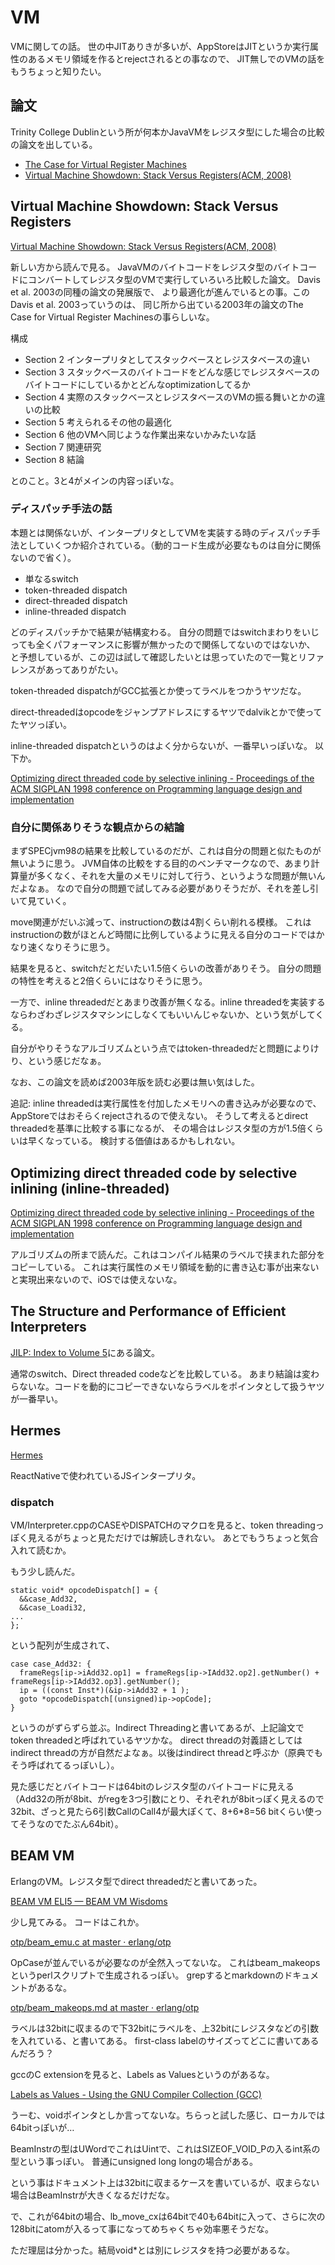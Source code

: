 # VM

VMに関しての話。
世の中JITありきが多いが、AppStoreはJITというか実行属性のあるメモリ領域を作るとrejectされるとの事なので、
JIT無しでのVMの話をもうちょっと知りたい。

## 論文

Trinity College Dublinという所が何本かJavaVMをレジスタ型にした場合の比較の論文を出している。

- [The Case for Virtual Register Machines](https://mural.maynoothuniversity.ie/10191/1/KC-Case-2003.pdf)
- [Virtual Machine Showdown: Stack Versus Registers(ACM, 2008)](https://dl.acm.org/doi/pdf/10.1145/1328195.1328197)

## Virtual Machine Showdown: Stack Versus Registers
 
[Virtual Machine Showdown: Stack Versus Registers(ACM, 2008)](https://dl.acm.org/doi/pdf/10.1145/1328195.1328197)

新しい方から読んで見る。
JavaVMのバイトコードをレジスタ型のバイトコードにコンバートしてレジスタ型のVMで実行していろいろ比較した論文。
Davis et al. 2003の同種の論文の発展版で、
より最適化が進んでいるとの事。このDavis et al. 2003っていうのは、
同じ所から出ている2003年の論文のThe Case for Virtual Register Machinesの事らしいな。

構成

- Section 2 インタープリタとしてスタックベースとレジスタベースの違い
- Section 3 スタックベースのバイトコードをどんな感じでレジスタベースのバイトコードにしているかとどんなoptimizationしてるか
- Section 4 実際のスタックベースとレジスタベースのVMの振る舞いとかの違いの比較
- Section 5 考えられるその他の最適化
- Section 6 他のVMへ同じような作業出来ないかみたいな話
- Section 7 関連研究
- Section 8 結論

とのこと。3と4がメインの内容っぽいな。

### ディスパッチ手法の話

本題とは関係ないが、インタープリタとしてVMを実装する時のディスパッチ手法としていくつか紹介されている。（動的コード生成が必要なものは自分に関係ないので省く）。

- 単なるswitch
- token-threaded dispatch
- direct-threaded dispatch
- inline-threaded dispatch

どのディスパッチかで結果が結構変わる。
自分の問題ではswitchまわりをいじっても全くパフォーマンスに影響が無かったので関係してないのではないか、
と予想しているが、この辺は試して確認したいとは思っていたので一覧とリファレンスがあってありがたい。

token-threaded dispatchがGCC拡張とか使ってラベルをつかうヤツだな。

direct-threadedはopcodeをジャンプアドレスにするヤツでdalvikとかで使ってたヤツっぽい。

inline-threaded dispatchというのはよく分からないが、一番早いっぽいな。
以下か。

[Optimizing direct threaded code by selective inlining - Proceedings of the ACM SIGPLAN 1998 conference on Programming language design and implementation](https://dl.acm.org/doi/10.1145/277650.277743)

### 自分に関係ありそうな観点からの結論

まずSPECjvm98の結果を比較しているのだが、これは自分の問題と似たものが無いように思う。
JVM自体の比較をする目的のベンチマークなので、あまり計算量が多くなく、それを大量のメモリに対して行う、というような問題が無いんだよなぁ。
なので自分の問題で試してみる必要がありそうだが、それを差し引いて見ていく。

move関連がだいぶ減って、instructionの数は4割くらい削れる模様。
これはinstructionの数がほとんど時間に比例しているように見える自分のコードではかなり速くなりそうに思う。

結果を見ると、switchだとだいたい1.5倍くらいの改善がありそう。
自分の問題の特性を考えると2倍くらいにはなりそうに思う。

一方で、inline threadedだとあまり改善が無くなる。inline threadedを実装するならわざわざレジスタマシンにしなくてもいいんじゃないか、という気がしてくる。

自分がやりそうなアルゴリズムという点ではtoken-threadedだと問題によりけり、という感じだなぁ。

なお、この論文を読めば2003年版を読む必要は無い気はした。

追記: inline threadedは実行属性を付加したメモリへの書き込みが必要なので、AppStoreではおそらくrejectされるので使えない。
そうして考えるとdirect threadedを基準に比較する事になるが、
その場合はレジスタ型の方が1.5倍くらいは早くなっている。
検討する価値はあるかもしれない。

## Optimizing direct threaded code by selective inlining  (inline-threaded)

[Optimizing direct threaded code by selective inlining - Proceedings of the ACM SIGPLAN 1998 conference on Programming language design and implementation](https://dl.acm.org/doi/10.1145/277650.277743)

アルゴリズムの所まで読んだ。これはコンパイル結果のラベルで挟まれた部分をコピーしている。
これは実行属性のメモリ領域を動的に書き込む事が出来ないと実現出来ないので、iOSでは使えないな。

## The Structure and Performance of Efficient Interpreters

[JILP: Index to Volume 5](https://jilp.org/vol5/)にある論文。

通常のswitch、Direct threaded codeなどを比較している。
あまり結論は変わらないな。コードを動的にコピーできないならラベルをポインタとして扱うヤツが一番早い。

## Hermes

[Hermes](https://hermesengine.dev/)

ReactNativeで使われているJSインタープリタ。

### dispatch

VM/Interpreter.cppのCASEやDISPATCHのマクロを見ると、token threadingっぽく見えるがちょっと見ただけでは解読しきれない。
あとでもうちょっと気合入れて読むか。

もう少し読んだ。

```
static void* opcodeDispatch[] = {
  &&case_Add32,
  &&case_Loadi32,
...
};
```

という配列が生成されて、

```
case case_Add32: {
  frameRegs[ip->iAdd32.op1] = frameRegs[ip->IAdd32.op2].getNumber() + frameRegs[ip->IAdd32.op3].getNumber();
  ip = ((const Inst*)(&ip->iAdd32 + 1 );
  goto *opcodeDispatch[(unsigned)ip->opCode];
}
```

というのがずらずら並ぶ。Indirect Threadingと書いてあるが、上記論文でtoken threadedと呼ばれているヤツかな。
direct threadの対義語としてはindirect threadの方が自然だよなぁ。以後はindirect threadと呼ぶか（原典でもそう呼ばれてるっぽいし）。

見た感じだとバイトコードは64bitのレジスタ型のバイトコードに見える（Add32の所が8bit、がregを3つ引数にとり、それぞれが8bitっぽく見えるので32bit、ざっと見たら6引数CallのCall4が最大ぽくて、8+6*8=56 bitくらい使ってそうなのでたぶん64bit）。

## BEAM VM

ErlangのVM。レジスタ型でdirect threadedだと書いてあった。

[BEAM VM ELI5 — BEAM VM Wisdoms](http://beam-wisdoms.clau.se/en/latest/eli5-vm.html)

少し見てみる。
コードはこれか。

[otp/beam_emu.c at master · erlang/otp](https://github.com/erlang/otp/blob/master/erts/emulator/beam/emu/beam_emu.c)

OpCaseが並んでいるが必要なのが全然入ってないな。
これはbeam_makeopsというperlスクリプトで生成されるっぽい。
grepするとmarkdownのドキュメントがあるな。

[otp/beam_makeops.md at master · erlang/otp](https://github.com/erlang/otp/blob/master/erts/emulator/internal_doc/beam_makeops.md)

ラベルは32bitに収まるので下32bitにラベルを、上32bitにレジスタなどの引数を入れている、と書いてある。
first-class labelのサイズってどこに書いてあるんだろう？

gccのC extensionを見ると、Labels as Valuesというのがあるな。

[Labels as Values - Using the GNU Compiler Collection (GCC)](https://gcc.gnu.org/onlinedocs/gcc-4.8.0/gcc/Labels-as-Values.html#Labels-as-Values)

うーむ、voidポインタとしか言ってないな。ちらっと試した感じ、ローカルでは64bitっぽいが…

BeamInstrの型はUWordでこれはUintで、これはSIZEOF_VOID_Pの入るint系の型という事っぽい。
普通にunsigned long longの場合がある。

という事はドキュメント上は32bitに収まるケースを書いているが、収まらない場合はBeamInstrが大きくなるだけだな。

で、これが64bitの場合、lb_move_cxは64bitで40も64bitに入って、さらに次の128bitにatomが入るって事になってめちゃくちゃ効率悪そうだな。

ただ理屈は分かった。結局void*とは別にレジスタを持つ必要があるな。